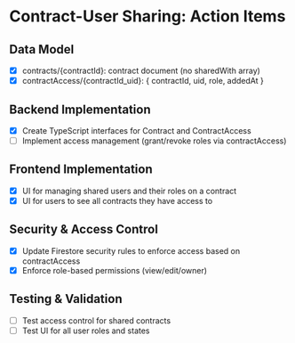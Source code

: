 # Contract-User Sharing: Action Items

## Data Model

- [x] contracts/{contractId}: contract document (no sharedWith array)
- [x] contractAccess/{contractId_uid}: { contractId, uid, role, addedAt }

## Backend Implementation

- [x] Create TypeScript interfaces for Contract and ContractAccess
- [ ] Implement access management (grant/revoke roles via contractAccess)

## Frontend Implementation

- [x] UI for managing shared users and their roles on a contract
- [x] UI for users to see all contracts they have access to

## Security & Access Control

- [x] Update Firestore security rules to enforce access based on contractAccess
- [x] Enforce role-based permissions (view/edit/owner)

## Testing & Validation

- [ ] Test access control for shared contracts
- [ ] Test UI for all user roles and states
